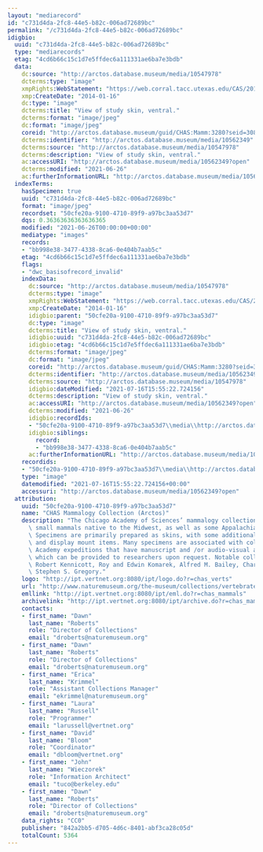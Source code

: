 ```yaml
---
layout: "mediarecord"
id: "c731d4da-2fc8-44e5-b82c-006ad72689bc"
permalink: "/c731d4da-2fc8-44e5-b82c-006ad72689bc"
idigbio:
  uuid: "c731d4da-2fc8-44e5-b82c-006ad72689bc"
  type: "mediarecords"
  etag: "4cd6b66c15c1d7e5ffdec6a111331ae6ba7e3bdb"
  data:
    dc:source: "http://arctos.database.museum/media/10547978"
    dcterms:type: "image"
    xmpRights:WebStatement: "https://web.corral.tacc.utexas.edu/CAS/20161217-02/jpg/chas_mamm_3280.3.jpg"
    xmp:CreateDate: "2014-01-16"
    dc:type: "image"
    dcterms:title: "View of study skin, ventral."
    dcterms:format: "image/jpeg"
    dc:format: "image/jpeg"
    coreid: "http://arctos.database.museum/guid/CHAS:Mamm:3280?seid=3088335"
    dcterms:identifier: "http://arctos.database.museum/media/10562349"
    dcterms:source: "http://arctos.database.museum/media/10547978"
    dcterms:description: "View of study skin, ventral."
    ac:accessURI: "http://arctos.database.museum/media/10562349?open"
    dcterms:modified: "2021-06-26"
    ac:furtherInformationURL: "http://arctos.database.museum/media/10562349"
  indexTerms:
    hasSpecimen: true
    uuid: "c731d4da-2fc8-44e5-b82c-006ad72689bc"
    format: "image/jpeg"
    recordset: "50cfe20a-9100-4710-89f9-a97bc3aa53d7"
    dqs: 0.36363636363636365
    modified: "2021-06-26T00:00:00+00:00"
    mediatype: "images"
    records:
    - "bb998e38-3477-4338-8ca6-0e404b7aab5c"
    etag: "4cd6b66c15c1d7e5ffdec6a111331ae6ba7e3bdb"
    flags:
    - "dwc_basisofrecord_invalid"
    indexData:
      dc:source: "http://arctos.database.museum/media/10547978"
      dcterms:type: "image"
      xmpRights:WebStatement: "https://web.corral.tacc.utexas.edu/CAS/20161217-02/jpg/chas_mamm_3280.3.jpg"
      xmp:CreateDate: "2014-01-16"
      idigbio:parent: "50cfe20a-9100-4710-89f9-a97bc3aa53d7"
      dc:type: "image"
      dcterms:title: "View of study skin, ventral."
      idigbio:uuid: "c731d4da-2fc8-44e5-b82c-006ad72689bc"
      idigbio:etag: "4cd6b66c15c1d7e5ffdec6a111331ae6ba7e3bdb"
      dcterms:format: "image/jpeg"
      dc:format: "image/jpeg"
      coreid: "http://arctos.database.museum/guid/CHAS:Mamm:3280?seid=3088335"
      dcterms:identifier: "http://arctos.database.museum/media/10562349"
      dcterms:source: "http://arctos.database.museum/media/10547978"
      idigbio:dateModified: "2021-07-16T15:55:22.724156"
      dcterms:description: "View of study skin, ventral."
      ac:accessURI: "http://arctos.database.museum/media/10562349?open"
      dcterms:modified: "2021-06-26"
      idigbio:recordIds:
      - "50cfe20a-9100-4710-89f9-a97bc3aa53d7\\media\\http://arctos.database.museum/media/10562349"
      idigbio:siblings:
        record:
        - "bb998e38-3477-4338-8ca6-0e404b7aab5c"
      ac:furtherInformationURL: "http://arctos.database.museum/media/10562349"
    recordids:
    - "50cfe20a-9100-4710-89f9-a97bc3aa53d7\\media\\http://arctos.database.museum/media/10562349"
    type: "image"
    datemodified: "2021-07-16T15:55:22.724156+00:00"
    accessuri: "http://arctos.database.museum/media/10562349?open"
  attribution:
    uuid: "50cfe20a-9100-4710-89f9-a97bc3aa53d7"
    name: "CHAS Mammalogy Collection (Arctos)"
    description: "The Chicago Academy of Sciences’ mammalogy collection contains mostly\
      \ small mammals native to the Midwest, as well as some Appalachian species.\
      \ Specimens are primarily prepared as skins, with some additional osteological\
      \ and display mount items. Many specimens are associated with collectors or\
      \ Academy expeditions that have manuscript and /or audio-visual archival material,\
      \ which can be provided to researchers upon request. Notable collectors include\
      \ Robert Kennicott, Roy and Edwin Komarek, Alfred M. Bailey, Charles D. Brower,\
      \ Stephen S. Gregory."
    logo: "http://ipt.vertnet.org:8080/ipt/logo.do?r=chas_verts"
    url: "http://www.naturemuseum.org/the-museum/collections/vertebrates"
    emllink: "http://ipt.vertnet.org:8080/ipt/eml.do?r=chas_mammals"
    archivelink: "http://ipt.vertnet.org:8080/ipt/archive.do?r=chas_mammals"
    contacts:
    - first_name: "Dawn"
      last_name: "Roberts"
      role: "Director of Collections"
      email: "droberts@naturemuseum.org"
    - first_name: "Dawn"
      last_name: "Roberts"
      role: "Director of Collections"
      email: "droberts@naturemuseum.org"
    - first_name: "Erica"
      last_name: "Krimmel"
      role: "Assistant Collections Manager"
      email: "ekrimmel@naturemuseum.org"
    - first_name: "Laura"
      last_name: "Russell"
      role: "Programmer"
      email: "larussell@vertnet.org"
    - first_name: "David"
      last_name: "Bloom"
      role: "Coordinator"
      email: "dbloom@vertnet.org"
    - first_name: "John"
      last_name: "Wieczorek"
      role: "Information Architect"
      email: "tuco@berkeley.edu"
    - first_name: "Dawn"
      last_name: "Roberts"
      role: "Director of Collections"
      email: "droberts@naturemuseum.org"
    data_rights: "CC0"
    publisher: "842a2bb5-d705-4d6c-8401-abf3ca28c05d"
    totalCount: 5364
---
```

